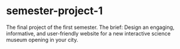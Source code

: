 # semester-project-1
The final project of the first semester. The brief: Design an engaging, informative, and user-friendly website for a new interactive science museum opening in your city. 
